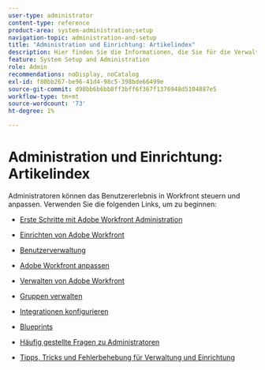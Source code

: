 ```yaml
---
user-type: administrator
content-type: reference
product-area: system-administration;setup
navigation-topic: administration-and-setup
title: "Administration und Einrichtung: Artikelindex"
description: Hier finden Sie die Informationen, die Sie für die Verwaltung des Workfront-Systems benötigen.
feature: System Setup and Administration
role: Admin
recommendations: noDisplay, noCatalog
exl-id: f80bb267-be96-41d4-98c5-398bde66499e
source-git-commit: d98bb6b6bb8ff3bff6f367f1376948d5104887e5
workflow-type: tm+mt
source-wordcount: '73'
ht-degree: 1%

---
```


# Administration und Einrichtung: Artikelindex

<!-- Audited: 12/2023 -->

Administratoren können das Benutzererlebnis in Workfront steuern und anpassen. Verwenden Sie die folgenden Links, um zu beginnen:

* [Erste Schritte mit Adobe Workfront Administration](../administration-and-setup/get-started-wf-administration/get-started-with-wf-administration.md)
  <!--
  <li data-mc-conditions="QuicksilverOrClassic.Draft mode"><a href="../administration-and-setup/adobe-admin-console/wf-admin-in-admin-console.md" class="MCXref xref" xrefformat="{para}">Workfront administration in the Adobe Admin Console</a> </li>
  -->

* [Einrichten von Adobe Workfront](../administration-and-setup/set-up-workfront/set-up-workfront.md)
* [Benutzerverwaltung](../administration-and-setup/add-users/add-users.md)
* [Adobe Workfront anpassen](../administration-and-setup/customize-workfront/customize-workfront.md)
* [Verwalten von Adobe Workfront](../administration-and-setup/manage-workfront/manage-workfront.md)
* [Gruppen verwalten](../administration-and-setup/manage-groups/manage-groups.md)
* [Integrationen konfigurieren](../administration-and-setup/configure-integrations/workfront-integrations.md)
* [Blueprints](../administration-and-setup/blueprints/blueprints.md)
* [Häufig gestellte Fragen zu Administratoren](../administration-and-setup/administrator-faqs/adminstrator-faqs.md)
* [Tipps, Tricks und Fehlerbehebung für Verwaltung und Einrichtung](../administration-and-setup/tips-tricks-and-troubleshooting/ttt-admin-setup.md)

